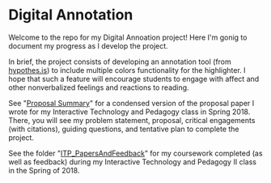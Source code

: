 # Digital Annotation

Welcome to the repo for my Digital Annoation project! Here I'm gonig to document my progress as I develop the project.

In brief, the project consists of developing an annotation tool (from [hypothes.is](https://web.hypothes.is/)) to include multiple colors functionality for the highlighter. I hope that such a feature will encourage students to engage with affect and other nonverbalized feelings and reactions to reading.

See "[Proposal Summary](/proposal_summary.md)" for a condensed version of the proposal paper I wrote for my Interactive Technology and Pedagogy class in Spring 2018. There, you will see my problem statement, proposal, critical engagements (with citations), guiding questions, and tentative plan to complete the project.

See the folder "[ITP_PapersAndFeedback](/ITP_PapersAndFeedback)" for my coursework completed (as well as feedback) during my Interactive Technology and Pedagogy II class in the Spring of 2018.